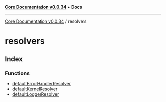 [**Core Documentation v0.0.34**](../README.md) • **Docs**

***

[Core Documentation v0.0.34](../modules.md) / resolvers

# resolvers

## Index

### Functions

- [defaultErrorHandlerResolver](functions/defaultErrorHandlerResolver.md)
- [defaultKernelResolver](functions/defaultKernelResolver.md)
- [defaultLoggerResolver](functions/defaultLoggerResolver.md)
